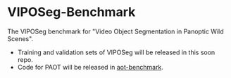# VIPOSeg-Benchmark
The VIPOSeg benchmark for "Video Object Segmentation in Panoptic Wild Scenes".
- Training and validation sets of VIPOSeg will be released in this soon repo.
- Code for PAOT will be released in [aot-benchmark](https://github.com/yoxu515/aot-benchmark).
